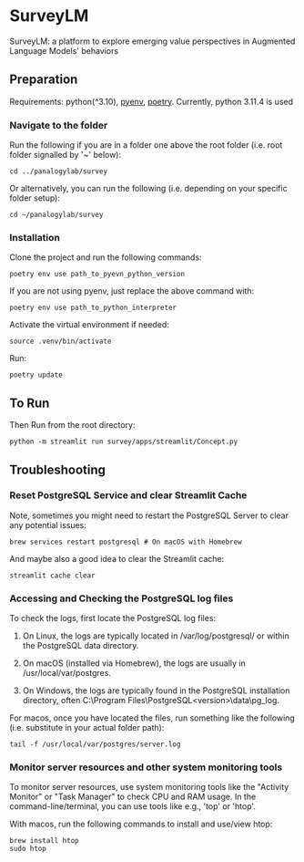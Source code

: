 # SurveyLM

SurveyLM: a platform to explore emerging value perspectives in Augmented Language Models' behaviors

## Preparation

Requirements: python(^3.10), [pyenv](https://github.com/pyenv/pyenv), [poetry](https://python-poetry.org). Currently, python 3.11.4 is used

### Navigate to the folder

Run the following if you are in a folder one above the root folder (i.e. root folder signalled by '~' below):

```cd ../panalogylab/survey```

Or alternatively, you can run the following (i.e. depending on your specific folder setup):

```cd ~/panalogylab/survey```

### Installation

Clone the project and run the following commands:

```poetry env use path_to_pyevn_python_version```

If you are not using pyenv, just replace the above command with:

```poetry env use path_to_python_interpreter```

Activate the virtual environment if needed:

```source .venv/bin/activate```

Run: 

```poetry update```

## To Run

Then Run from the root directory:

```python -m streamlit run survey/apps/streamlit/Concept.py```

## Troubleshooting

### Reset PostgreSQL Service and clear Streamlit Cache

Note, sometimes you might need to restart the PostgreSQL Server to clear any potential issues:

```brew services restart postgresql # On macOS with Homebrew```

And maybe also a good idea to clear the Streamlit cache:

```streamlit cache clear```

### Accessing and Checking the PostgreSQL log files

To check the logs, first locate the PostgreSQL log files:

1) On Linux, the logs are typically located in /var/log/postgresql/ or within the PostgreSQL data directory.

2) On macOS (installed via Homebrew), the logs are usually in /usr/local/var/postgres.

3) On Windows, the logs are typically found in the PostgreSQL installation directory, often C:\Program Files\PostgreSQL\<version>\data\pg_log.

For macos, once you have located the files, run something like the following (i.e. substitute in your actual folder path):

```tail -f /usr/local/var/postgres/server.log```

### Monitor server resources and other system monitoring tools

To monitor server resources, use system monitoring tools like the "Activity Monitor" or "Task Manager" to check CPU and RAM usage. In the command-line/terminal, you can use tools like e.g., 'top' or 'htop'. 

With macos, run the following commands to install and use/view htop:

```
brew install htop
sudo htop
```
